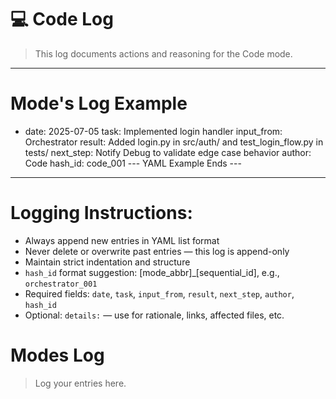 # 💻 Code Log

> This log documents actions and reasoning for the Code mode.

---

# Mode's Log Example
- date: 2025-07-05
  task: Implemented login handler
  input_from: Orchestrator
  result: Added login.py in src/auth/ and test_login_flow.py in tests/
  next_step: Notify Debug to validate edge case behavior
  author: Code
  hash_id: code_001
--- YAML Example Ends ---

---

# Logging Instructions:
- Always append new entries in YAML list format
- Never delete or overwrite past entries — this log is append-only
- Maintain strict indentation and structure
- `hash_id` format suggestion: [mode_abbr]_[sequential_id], e.g., `orchestrator_001`
- Required fields: `date`, `task`, `input_from`, `result`, `next_step`, `author`, `hash_id`
- Optional: `details:` — use for rationale, links, affected files, etc.


# Modes Log
> Log your entries here.